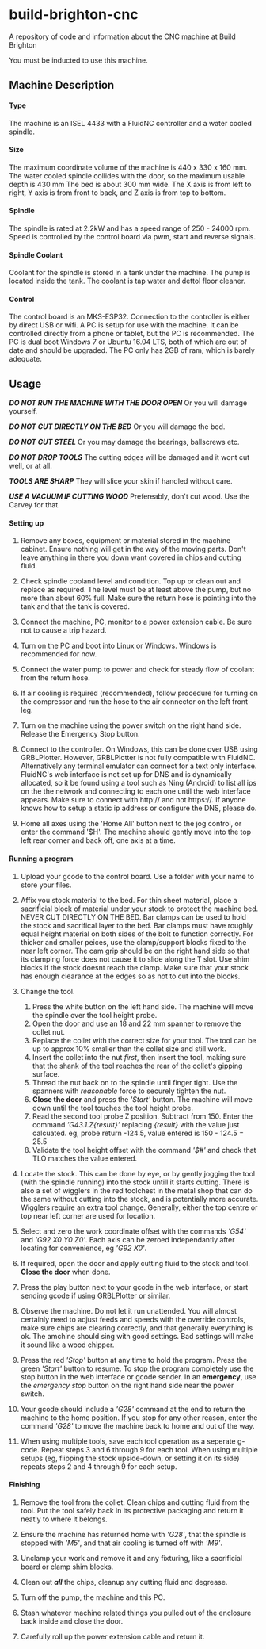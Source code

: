 # build-brighton-cnc

A repository of code and information about the CNC machine at Build Brighton

You must be inducted to use this machine.


## Machine Description

#### Type

The machine is an ISEL 4433 with a FluidNC controller and a water cooled spindle.

#### Size

The maximum coordinate volume of the machine is 440 x 330 x 160 mm.
The water cooled spindle collides with the door, so the maximum usable depth is 430 mm
The bed is about 300 mm wide.
The X axis is from left to right, Y axis is from front to back, and Z axis is from top to bottom.

#### Spindle

The spindle is rated at 2.2kW and has a speed range of 250 - 24000 rpm.
Speed is controlled by the control board via pwm, start and reverse signals.

#### Spindle Coolant

Coolant for the spindle is stored in a tank under the machine. The pump is located inside the tank. The coolant is tap water and dettol floor cleaner.

#### Control

The control board is an MKS-ESP32. Connection to the controller is either by direct USB or wifi. A PC is setup for use with the machine. It can be controlled directly from a phone or tablet, but the PC is recommended. The PC is dual boot Windows 7 or Ubuntu 16.04 LTS, both of which are out of date and should be upgraded. The PC only has 2GB of ram, which is barely adequate.

## Usage

***DO NOT RUN THE MACHINE WITH THE DOOR OPEN*** Or you will damage yourself.

***DO NOT CUT DIRECTLY ON THE BED*** Or you will damage the bed.

***DO NOT CUT STEEL*** Or you may damage the bearings, ballscrews etc.

***DO NOT DROP TOOLS*** The cutting edges will be damaged and it wont cut well, or at all.

***TOOLS ARE SHARP*** They will slice your skin if handled without care.

***USE A VACUUM IF CUTTING WOOD*** Prefereably, don't cut wood. Use the Carvey for that.

#### Setting up

1. Remove any boxes, equipment or material stored in the machine cabinet. Ensure nothing will get in the way of the moving parts. Don't leave anything in there you down want covered in chips and cutting fluid.

2. Check spindle cooland level and condition. Top up or clean out and replace as required. The level must be at least above the pump, but no more than about 60% full. Make sure the return hose is pointing into the tank and that the tank is covered.

3. Connect the machine, PC, monitor to a power extension cable. Be sure not to cause a trip hazard.

4. Turn on the PC and boot into Linux or Windows. Windows is recommended for now.

5. Connect the water pump to power and check for steady flow of coolant from the return hose.

6. If air cooling is required (recommended), follow procedure for turning on the compressor and run the hose to the air connector on the left front leg.

7. Turn on the machine using the power switch on the right hand side. Release the Emergency Stop button.

8. Connect to the controller. On Windows, this can be done over USB using GRBLPlotter. However, GRBLPlotter is not fully compatible with FluidNC. Alternatively any terminal emulator can connect for a text only interface. FluidNC's web interface is not set up for DNS and is dynamically allocated, so it be found using a tool such as Ning (Android) to list all ips on the the network and connecting to each one until the web interface appears. Make sure to connect with http:// and not https://. If anyone knows how to setup a static ip address or configure the DNS, please do.

9. Home all axes using the 'Home All' button next to the jog control, or enter the command '$H'. The machine should gently move into the top left rear corner and back off, one axis at a time.

#### Running a program

1. Upload your gcode to the control board. Use a folder with your name to store your files.

2. Affix you stock material to the bed. For thin sheet material, place a sacrificial block of material under your stock to protect the machine bed. NEVER CUT DIRECTLY ON THE BED. Bar clamps can be used to hold the stock and sacrifical layer to the bed. Bar clamps must have roughly equal height material on both sides of the bolt to function correctly. For thicker and smaller peices, use the clamp/support blocks fixed to the near left corner. The cam grip should be on the right hand side so that its clamping force does not cause it to slide along the T slot. Use shim blocks if the stock doesnt reach the clamp. Make sure that your stock has enough clearance at the edges so as not to cut into the blocks.

3. Change the tool. 
     1. Press the white button on the left hand side. The machine will move the spindle over the tool height probe.
     2. Open the door and use an 18 and 22 mm spanner to remove the collet nut.
     3. Replace the collet with the correct size for your tool. The tool can be up to approx 10% smaller than the collet size and still work.
     4. Insert the collet into the nut *first*, then insert the tool, making sure that the shank of the tool reaches the rear of the collet's gipping surface.
     5. Thread the nut back on to the spindle until finger tight. Use the spanners with *reasonable* force to securely tighten the nut.
     6. **Close the door** and press the *'Start'* button. The machine will move down until the tool touches the tool height probe.
     7. Read the second tool probe Z position. Subtract from 150. Enter the command *'G43.1.Z{result}'* replacing *{result}* with the value just calcuated. eg, probe return -124.5, value entered is 150 - 124.5 = 25.5
     8. Validate the tool height offset with the command *'$#'* and check that TLO matches the value entered.

4. Locate the stock. This can be done by eye, or by gently jogging the tool (with the spindle running) into the stock untill it starts cutting. There is also a set of wigglers in the red toolchest in the metal shop that can do the same without cutting into the stock, and is potentially more accurate. Wigglers require an extra tool change. Generally, either the top centre or top near left corner are used for location.

5. Select and zero the work coordinate offset with the commands *'G54'* and *'G92 X0 Y0 Z0'*. Each axis can be zeroed independantly after locating for convenience, eg *'G92 X0'*.

6. If required, open the door and apply cutting fluid to the stock and tool. **Close the door** when done.

6. Press the play button next to your gcode in the web interface, or start sending gcode if using GRBLPlotter or similar.

7. Observe the machine. Do not let it run unattended. You will almost certainly need to adjust feeds and speeds with the override controls, make sure chips are clearing correctly, and that generally everything is ok. The amchine should sing with good settings. Bad settings will make it sound like a wood chipper.

8. Press the red *'Stop'* button at any time to hold the program. Press the green *'Start'* button to resume. To stop the program completely use the stop button in the web interface or gcode sender. In an **emergency**, use the *emergency stop* button on the right hand side near the power switch.

9. Your gcode should include a *'G28'* command at the end to return the machine to the home position. If you stop for any other reason, enter the command *'G28'* to move the machine back to home and out of the way.

10. When using multiple tools, save each tool operation as a seperate g-code. Repeat steps 3 and 6 through 9 for each tool. When using multiple setups (eg, flipping the stock upside-down, or setting it on its side) repeats steps 2 and  4 through 9 for each setup.

#### Finishing

1. Remove the tool from the collet. Clean chips and cutting fluid from the tool. Put the tool safely back in its protective packaging and return it neatly to where it belongs.

2. Ensure the machine has returned home with *'G28'*, that the spindle is stopped with *'M5'*, and that air cooling is turned off with *'M9'*.

3. Unclamp your work and remove it and any fixturing, like a sacrificial board or clamp shim blocks.

4. Clean out ***all*** the chips, cleanup any cutting fluid and degrease.

5. Turn off the pump, the machine and this PC.

6. Stash whatever machine related things you pulled out of the enclosure back inside and close the door.

7. Carefully roll up the power extension cable and return it.
